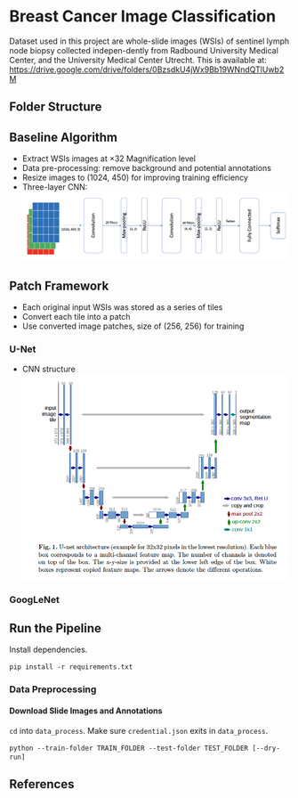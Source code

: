 # Breast Cancer Image Classification
Dataset used in this project are whole-slide images (WSIs) of sentinel lymph node biopsy collected indepen-dently from Radbound University Medical Center, and the University Medical Center Utrecht. 
This is available at: https://drive.google.com/drive/folders/0BzsdkU4jWx9Bb19WNndQTlUwb2M

## Folder Structure

## Baseline Algorithm
- Extract WSIs images at ×32 Magnification level
- Data pre-processing: remove background and potential annotations
- Resize images to (1024, 450) for improving training efficiency
- Three-layer CNN:
![Baseline Structure](./baseline_structure.png)


## Patch Framework
- Each original input WSIs was stored as a series of tiles
- Convert each tile into a patch
- Use converted image patches, size of (256, 256) for training
### U-Net
- CNN structure
![U-Net Structure](./unet_structure.png)
### GoogLeNet


## Run the Pipeline
Install dependencies.
```
pip install -r requirements.txt
```

### Data Preprocessing

#### Download Slide Images and Annotations
`cd` into `data_process`. Make sure `credential.json` exits in `data_process`.
```
python --train-folder TRAIN_FOLDER --test-folder TEST_FOLDER [--dry-run]
```

## References

